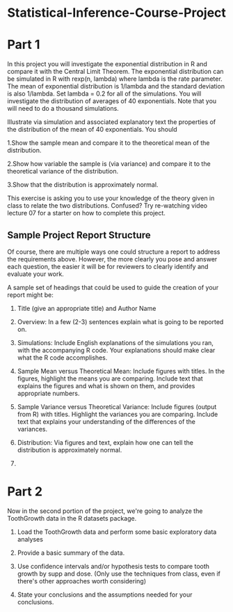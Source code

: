 # Statistical-Inference-Course-Project
# Part 1 
In this project you will investigate the exponential distribution in R and compare it with the Central Limit Theorem. The exponential distribution can be simulated in R with rexp(n, lambda) where lambda is the rate parameter. The mean of exponential distribution is 1/lambda and the standard deviation is also 1/lambda. Set lambda = 0.2 for all of the simulations. You will investigate the distribution of averages of 40 exponentials. Note that you will need to do a thousand simulations.

Illustrate via simulation and associated explanatory text the properties of the distribution of the mean of 40 exponentials. You should

1.Show the sample mean and compare it to the theoretical mean of the distribution.

2.Show how variable the sample is (via variance) and compare it to the theoretical variance of the distribution.

3.Show that the distribution is approximately normal.

This exercise is asking you to use your knowledge of the theory given in class to relate the two distributions.
Confused? Try re-watching video lecture 07 for a starter on how to complete this project.

## Sample Project Report Structure

Of course, there are multiple ways one could structure a report to address the requirements above. However, the more clearly you pose and answer each question, the easier it will be for reviewers to clearly identify and evaluate your work.

A sample set of headings that could be used to guide the creation of your report might be:

1. Title (give an appropriate title) and Author Name

2. Overview: In a few (2-3) sentences explain what is going to be reported on.

3. Simulations: Include English explanations of the simulations you ran, with the accompanying R code. Your explanations should make clear what the R code accomplishes.

4. Sample Mean versus Theoretical Mean: Include figures with titles. In the figures, highlight the means you are comparing. Include text that explains the figures and what is shown on them, and provides appropriate numbers.

5. Sample Variance versus Theoretical Variance: Include figures (output from R) with titles. Highlight the variances you are comparing. Include text that explains your understanding of the differences of the variances.

6. Distribution: Via figures and text, explain how one can tell the distribution is approximately normal.
7. 
# Part 2 
Now in the second portion of the project, we're going to analyze the ToothGrowth data in the R datasets package.

1. Load the ToothGrowth data and perform some basic exploratory data analyses

2. Provide a basic summary of the data.

3. Use confidence intervals and/or hypothesis tests to compare tooth growth by supp and dose. (Only use the techniques from class, even if there's other approaches worth considering)

4. State your conclusions and the assumptions needed for your conclusions.
